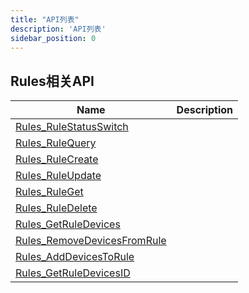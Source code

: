 ```yaml
---
title: "API列表"
description: 'API列表'
sidebar_position: 0
---
```





## Rules相关API

| Name |  Description | 
| ---- |  ----------- | 
| [Rules_RuleStatusSwitch](./method_Rules_RuleStatusSwitch)|   |
| [Rules_RuleQuery](./method_Rules_RuleQuery)|   |
| [Rules_RuleCreate](./method_Rules_RuleCreate)|   |
| [Rules_RuleUpdate](./method_Rules_RuleUpdate)|   |
| [Rules_RuleGet](./method_Rules_RuleGet)|   |
| [Rules_RuleDelete](./method_Rules_RuleDelete)|   |
| [Rules_GetRuleDevices](./method_Rules_GetRuleDevices)|   |
| [Rules_RemoveDevicesFromRule](./method_Rules_RemoveDevicesFromRule)|   |
| [Rules_AddDevicesToRule](./method_Rules_AddDevicesToRule)|   |
| [Rules_GetRuleDevicesID](./method_Rules_GetRuleDevicesID)|   |

